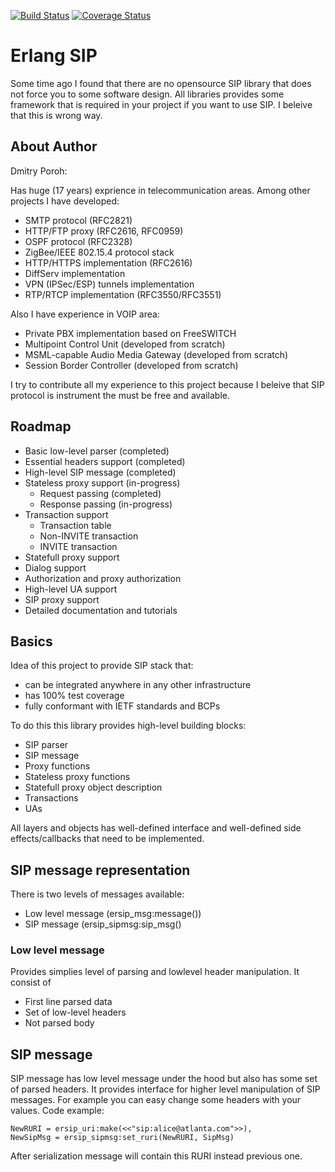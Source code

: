 
[![Build Status](https://travis-ci.org/poroh/ersip.svg?branch=master)](https://travis-ci.org/poroh/ersip) [![Coverage Status](https://coveralls.io/repos/github/poroh/ersip/badge.svg?branch=master)](https://coveralls.io/github/poroh/ersip?branch=master)

# Erlang SIP

Some time ago I found that there are no opensource SIP library that
does not force you to some software design. All libraries provides
some framework that is required in your project if you want to use
SIP. I beleive that this is wrong way.

## About Author

Dmitry Poroh:

Has huge (17 years) exprience in telecommunication areas. Among other
projects I have developed:

  + SMTP protocol (RFC2821)
  + HTTP/FTP proxy (RFC2616, RFC0959)
  + OSPF protocol (RFC2328)
  + ZigBee/IEEE 802.15.4 protocol stack
  + HTTP/HTTPS implementation (RFC2616)
  + DiffServ implementation
  + VPN (IPSec/ESP) tunnels implementation
  + RTP/RTCP implementation (RFC3550/RFC3551)

Also I have experience in VOIP area:

  + Private PBX implementation based on FreeSWITCH
  + Multipoint Control Unit (developed from scratch)
  + MSML-capable Audio Media Gateway (developed from scratch)
  + Session Border Controller (developed from scratch)

I try to contribute all my experience to this project because I
beleive that SIP protocol is instrument the must be free and
available.

## Roadmap

  + Basic low-level parser (completed)
  + Essential headers support (completed)
  + High-level SIP message (completed)
  + Stateless proxy support (in-progress)
     - Request passing (completed)
     - Response passing (in-progress)
  + Transaction support
     - Transaction table
     - Non-INVITE transaction
     - INVITE transaction
  + Statefull proxy support
  + Dialog support
  + Authorization and proxy authorization
  + High-level UA support
  + SIP proxy support
  + Detailed documentation and tutorials

## Basics

Idea of this project to provide SIP stack that:

  + can be integrated anywhere in any other infrastructure
  + has 100% test coverage
  + fully conformant with IETF standards and BCPs

To do this this library provides high-level building blocks:

  + SIP parser
  + SIP message
  + Proxy functions
  + Stateless proxy functions
  + Statefull proxy object description
  + Transactions
  + UAs

All layers and objects has well-defined interface and well-defined
side effects/callbacks that need to be implemented.

## SIP message representation

There is two levels of messages available:

  + Low level message (ersip_msg:message())
  + SIP message (ersip_sipmsg:sip_msg()

### Low level message

Provides simplies level of parsing and lowlevel header manipulation.
It consist of 

  + First line parsed data
  + Set of low-level headers
  + Not parsed body

## SIP message

SIP message has low level message under the hood but also has some set
of parsed headers. It provides interface for higher level manipulation
of SIP messages. For example you can easy change some headers with
your values. Code example:


```
NewRURI = ersip_uri:make(<<"sip:alice@atlanta.com">>),
NewSipMsg = ersip_sipmsg:set_ruri(NewRURI, SipMsg)
```

After serialization message will contain this RURI instead previous
one.

